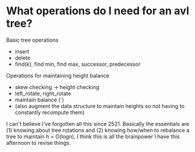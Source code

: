 # What operations do I need for an avl tree? 

Basic tree operations
- insert
- delete
- find(k), find min, find max, successor, predecessor

Operations for maintaining height balance
- skew checking -> height checking
- left_rotate, right_rotate
- maintain balance (`)
- (also augment the data structure to maintain heights so not having to constantly recompute them)


I can't believe I've forgotten all this since 2521. Basically the essentials are (1) knowing about tree rotations and (2) knowing how/when to rebalance a tree to maintain h = O(logn), I think this is all the brainpower I have this afternoon to revise things.


